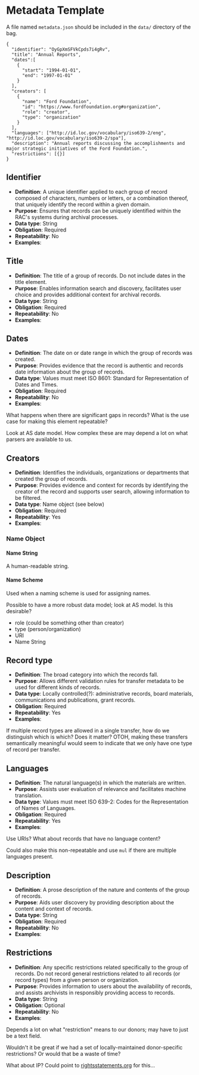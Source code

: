 # Metadata Template

A file named `metadata.json` should be included in the `data/` directory of the bag.

```
{
  "identifier": "OyGpXmSFVkCpds7i4gRv",
  "title": "Annual Reports",
  "dates":[
    {
      "start": "1994-01-01",
      "end": "1997-01-01"
    }
  ],
  "creators": [
    {
      "name": "Ford Foundation",
      "id": "https://www.fordfoundation.org#organization",
      "role": "creator",
      "type": "organization"
    }
  ],
  "languages": ["http://id.loc.gov/vocabulary/iso639-2/eng", "http://id.loc.gov/vocabulary/iso639-2/spa"],
  "description": "Annual reports discussing the accomplishments and major strategic initiatives of the Ford Foundation.",
  "restrictions": [{}]
}
```

## Identifier  

*   **Definition**: A unique identifier applied to each group of record composed of characters, numbers or letters, or a combination thereof, that uniquely identify the record within a given domain.
*   **Purpose**: Ensures that records can be uniquely identified within the RAC's systems during archival processes.
*   **Data type**: String
*   **Obligation**: Required
*   **Repeatability**: No
*   **Examples**:

## Title

*   **Definition**: The title of a group of records. Do not include dates in the title element.
*   **Purpose**: Enables information search and discovery, facilitates user choice and provides additional context for archival records.
*   **Data type**: String
*   **Obligation**: Required
*   **Repeatability**: No
*   **Examples**:


## Dates

*   **Definition**: The date on or date range in which the group of records was created.
*   **Purpose**: 	Provides evidence that the record is authentic and records date information about the group of records.
*   **Data type**: Values must meet ISO 8601: Standard for Representation of Dates and Times.
*   **Obligation**: Required
*   **Repeatability**: No
*   **Examples**:

What happens when there are significant gaps in records? What is the use case for making this element repeatable?

Look at AS date model. How complex these are may depend a lot on what parsers are available to us.

## Creators

*   **Definition**: Identifies the individuals, organizations or departments that created the group of records.
*   **Purpose**: Provides evidence and context for records by identifying the creator of the record and supports user search, allowing information to be filtered.
*   **Data type**: Name object (see below)
*   **Obligation**: Required
*   **Repeatability**: Yes
*   **Examples**:

### Name Object

#### Name String

A human-readable string.

#### Name Scheme

Used when a naming scheme is used for assigning names.

Possible to have a more robust data model; look at AS model. Is this desirable?

*   role (could be something other than creator)
*   type (person/organization)
*   URI
*   Name String

## Record type

*   **Definition**: The broad category into which the records fall.
*   **Purpose**: Allows different validation rules for transfer metadata to be used for different kinds of records.
*   **Data type**: Locally controlled(?): administrative records, board materials, communications and publications, grant records.
*   **Obligation**: Required
*   **Repeatability**: Yes
*   **Examples**:

If multiple record types are allowed in a single transfer, how do we distinguish which is which? Does it matter? OTOH, making these transfers semantically meaningful would seem to indicate that we only have one type of record per transfer.

## Languages

*   **Definition**: The natural language(s) in which the materials are written.
*   **Purpose**: Assists user evaluation of relevance and facilitates machine translation.
*   **Data type**: Values must meet ISO 639-2: Codes for the Representation of Names of Languages.
*   **Obligation**: Required
*   **Repeatability**: Yes
*   **Examples**:

Use URIs? What about records that have no language content?

Could also make this non-repeatable and use `mul` if there are multiple languages present.

## Description

*   **Definition**: A prose description of the nature and contents of the group of records.
*   **Purpose**: Aids user discovery by providing description about the content and context of records.
*   **Data type**: String
*   **Obligation**: Required
*   **Repeatability**: No
*   **Examples**:

## Restrictions

*   **Definition**: Any specific restrictions related specifically to the group of records. Do not record general restrictions related to all records (or record types) from a given person or organization.
*   **Purpose**: Provides information to users about the availability of records, and assists archivists in responsibly providing access to records.
*   **Data type**: String
*   **Obligation**: Optional
*   **Repeatability**: No
*   **Examples**:

Depends a lot on what "restriction" means to our donors; may have to just be a text field.

Wouldn't it be great if we had a set of locally-maintained donor-specific restrictions? Or would that be a waste of time?

What about IP? Could point to [rightsstatements.org](http://rightsstatements.org/en/) for this...
